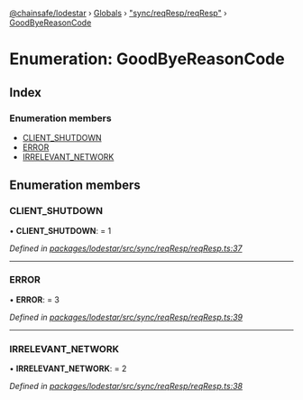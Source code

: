 [@chainsafe/lodestar](../README.md) › [Globals](../globals.md) › ["sync/reqResp/reqResp"](../modules/_sync_reqresp_reqresp_.md) › [GoodByeReasonCode](_sync_reqresp_reqresp_.goodbyereasoncode.md)

# Enumeration: GoodByeReasonCode

## Index

### Enumeration members

* [CLIENT_SHUTDOWN](_sync_reqresp_reqresp_.goodbyereasoncode.md#client_shutdown)
* [ERROR](_sync_reqresp_reqresp_.goodbyereasoncode.md#error)
* [IRRELEVANT_NETWORK](_sync_reqresp_reqresp_.goodbyereasoncode.md#irrelevant_network)

## Enumeration members

###  CLIENT_SHUTDOWN

• **CLIENT_SHUTDOWN**: = 1

*Defined in [packages/lodestar/src/sync/reqResp/reqResp.ts:37](https://github.com/ChainSafe/lodestar/blob/b8a1302c0/packages/lodestar/src/sync/reqResp/reqResp.ts#L37)*

___

###  ERROR

• **ERROR**: = 3

*Defined in [packages/lodestar/src/sync/reqResp/reqResp.ts:39](https://github.com/ChainSafe/lodestar/blob/b8a1302c0/packages/lodestar/src/sync/reqResp/reqResp.ts#L39)*

___

###  IRRELEVANT_NETWORK

• **IRRELEVANT_NETWORK**: = 2

*Defined in [packages/lodestar/src/sync/reqResp/reqResp.ts:38](https://github.com/ChainSafe/lodestar/blob/b8a1302c0/packages/lodestar/src/sync/reqResp/reqResp.ts#L38)*
